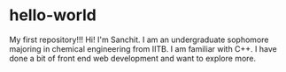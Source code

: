 # hello-world
My first repository!!!
Hi!
I'm Sanchit. I am an undergraduate sophomore majoring in chemical engineering from IITB.
I am familiar with C++. I have done a bit of front end web development and want to explore more.
